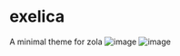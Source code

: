 # exelica
A minimal theme for zola
![image](https://i.hailsatan.co/i/vz9u.png)
![image](https://i.hailsatan.co/i/rop9.png)

